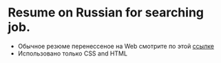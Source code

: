 # Resume on Russian for searching job.
- Обычное резюме перенессеное на Web  смотрите по этой [ссылке](https://alexnew2021.github.io/Russian_resume/)
- Использовано только CSS and HTML
